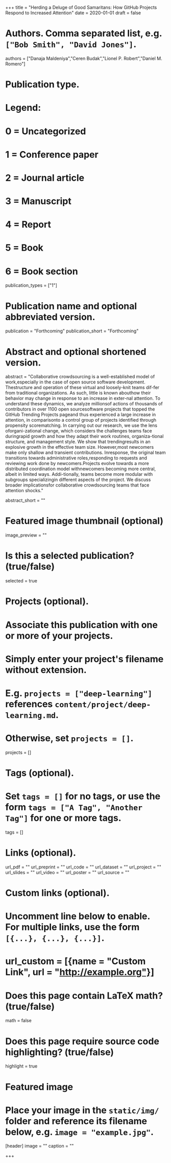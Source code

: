 +++
title = "Herding a Deluge of Good Samaritans: How GitHub Projects Respond to Increased Attention"
date = 2020-01-01
draft = false

# Authors. Comma separated list, e.g. `["Bob Smith", "David Jones"]`.
authors = ["Danaja Maldeniya","Ceren Budak","Lionel P. Robert","Daniel M. Romero"]

# Publication type.
# Legend:
# 0 = Uncategorized
# 1 = Conference paper
# 2 = Journal article
# 3 = Manuscript
# 4 = Report
# 5 = Book
# 6 = Book section
publication_types = ["1"]

# Publication name and optional abbreviated version.
publication = "Forthcoming"
publication_short = "Forthcoming"

# Abstract and optional shortened version.
abstract = "Collaborative crowdsourcing is a well-established model of work,especially in the case of open source software development. Thestructure and operation of these virtual and loosely-knit teams dif-fer from traditional organizations. As such, little is known abouthow their behavior may change in response to an increase in exter-nal attention. To understand these dynamics, we analyze millionsof actions of thousands of contributors in over 1100 open sourcesoftware projects that topped the GitHub Trending Projects pageand thus experienced a large increase in attention, in comparisonto a control group of projects identified through propensity scorematching. In carrying out our research, we use the lens oforgani-zational change, which considers the challenges teams face duringrapid growth and how they adapt their work routines, organiza-tional structure, and management style. We show that trendingresults in an explosive growth in the effective team size. However,most newcomers make only shallow and transient contributions. Inresponse, the original team transitions towards administrative roles,responding to requests and reviewing work done by newcomers.Projects evolve towards a more distributed coordination model withnewcomers becoming more central, albeit in limited ways. Addi-tionally, teams become more modular with subgroups specializingin different aspects of the project. We discuss broader implicationsfor collaborative crowdsourcing teams that face attention shocks."

abstract_short = ""

# Featured image thumbnail (optional)
image_preview = ""

# Is this a selected publication? (true/false)
selected = true

# Projects (optional).
#   Associate this publication with one or more of your projects.
#   Simply enter your project's filename without extension.
#   E.g. `projects = ["deep-learning"]` references `content/project/deep-learning.md`.
#   Otherwise, set `projects = []`.
projects = []

# Tags (optional).
#   Set `tags = []` for no tags, or use the form `tags = ["A Tag", "Another Tag"]` for one or more tags.
tags = []

# Links (optional).
url_pdf = ""
url_preprint = ""
url_code = ""
url_dataset = ""
url_project = ""
url_slides = ""
url_video = ""
url_poster = ""
url_source = ""

# Custom links (optional).
#   Uncomment line below to enable. For multiple links, use the form `[{...}, {...}, {...}]`.
# url_custom = [{name = "Custom Link", url = "http://example.org"}]

# Does this page contain LaTeX math? (true/false)
math = false

# Does this page require source code highlighting? (true/false)
highlight = true

# Featured image
# Place your image in the `static/img/` folder and reference its filename below, e.g. `image = "example.jpg"`.
[header]
image = ""
caption = ""

+++
